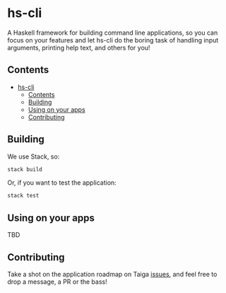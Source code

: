 # hs-cli

A Haskell framework for building command line applications, so you can focus on your features and let hs-cli do the boring task of handling input arguments, printing help text, and others for you!

## Contents

<!-- TOC -->

- [hs-cli](#hs-cli)
    - [Contents](#contents)
    - [Building](#building)
    - [Using on your apps](#using-on-your-apps)
    - [Contributing](#contributing)

<!-- /TOC -->

## Building

We use Stack, so:

``` bash
stack build
```

Or, if you want to test the application:

``` bash
stack test
```

## Using on your apps

TBD

## Contributing

Take a shot on the application roadmap on Taiga [issues](https://tree.taiga.io/project/miguel-fontes-hs-cli/kanban), and feel free to drop a message, a PR or the bass!